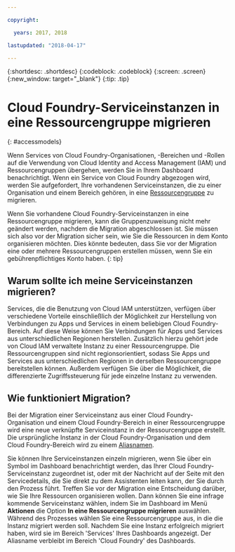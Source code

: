 ```yaml
---

copyright:

  years: 2017, 2018

lastupdated: "2018-04-17"

---
```


{:shortdesc: .shortdesc}
{:codeblock: .codeblock}
{:screen: .screen}
{:new_window: target="_blank"}
{:tip: .tip}

# Cloud Foundry-Serviceinstanzen in eine Ressourcengruppe migrieren
{: #accessmodels}

Wenn Services von Cloud Foundry-Organisationen, -Bereichen und -Rollen auf die Verwendung von Cloud Identity and Access Management (IAM) und Ressourcengruppen übergehen, werden Sie in Ihrem Dashboard benachrichtigt. Wenn ein Service von Cloud Foundry abgezogen wird, werden Sie aufgefordert, Ihre vorhandenen Serviceinstanzen, die zu einer Organisation und einem Bereich gehören, in eine [Ressourcengruppe](/docs/account/resourcegroups.html#rgs) zu migrieren. 

Wenn Sie vorhandene Cloud Foundry-Serviceinstanzen in eine Ressourcengruppe migrieren, kann die Gruppenzuweisung nicht mehr geändert werden, nachdem die Migration abgeschlossen ist. Sie müssen sich also vor der Migration sicher sein, wie Sie die Ressourcen in dem Konto organisieren möchten. Dies könnte bedeuten, dass Sie vor der Migration eine oder mehrere Ressourcengruppen erstellen müssen, wenn Sie ein gebührenpflichtiges Konto haben.
{: tip}

## Warum sollte ich meine Serviceinstanzen migrieren?

Services, die die Benutzung von Cloud IAM unterstützen, verfügen über verschiedene Vorteile einschließlich der Möglichkeit zur Herstellung von Verbindungen zu Apps und Services in einem beliebigen Cloud Foundry-Bereich. Auf diese Weise können Sie Verbindungen für Apps und Services aus unterschiedlichen Regionen herstellen. Zusätzlich hierzu gehört jede von Cloud IAM verwaltete Instanz zu einer Ressourcengruppe. Die Ressourcengruppen sind nicht regionsorientiert, sodass Sie Apps und Services aus unterschiedlichen Regionen in derselben Ressourcengruppe bereitstellen können. Außerdem verfügen Sie über die Möglichkeit, die differenzierte Zugriffssteuerung für jede einzelne Instanz zu verwenden.
 

## Wie funktioniert Migration?

Bei der Migration einer Serviceinstanz aus einer Cloud Foundry-Organisation und einem Cloud Foundry-Bereich in einer Ressourcengruppe wird eine neue verknüpfte Serviceinstanz in der Ressourcengruppe erstellt. Die ursprüngliche Instanz in der Cloud Foundry-Organisation und dem Cloud Foundry-Bereich wird zu einem [Aliasnamen](/docs/cfapps/connecting_apps.html#what_is_alias).

Sie können Ihre Serviceinstanzen einzeln migrieren, wenn Sie über ein Symbol im Dashboard benachrichtigt werden, das Ihrer Cloud Foundry-Serviceinstanz zugeordnet ist, oder mit der Nachricht auf der Seite mit den Servicedetails, die Sie direkt zu dem Assistenten leiten kann, der Sie durch den Prozess führt. Treffen Sie vor der Migration eine Entscheidung darüber, wie Sie Ihre Ressourcen organisieren wollen. Dann können Sie eine infrage kommende Serviceinstanz wählen, indem Sie im Dashboard im Menü **Aktionen** die Option **In eine Ressourcengruppe migrieren** auswählen. Während des Prozesses wählen Sie eine Ressourcengruppe aus, in die die Instanz migriert werden soll. Nachdem Sie eine Instanz erfolgreich migriert haben, wird sie im Bereich 'Services' Ihres Dashboards angezeigt. Der Aliasname verbleibt im Bereich 'Cloud Foundry' des Dashboards. 


